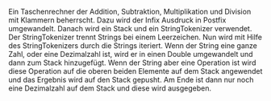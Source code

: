 Ein Taschenrechner der Addition, Subtraktion, Multiplikation und Division mit Klammern beherrscht. Dazu wird der Infix Ausdruck in Postfix umgewandelt. Danach wird ein Stack und ein StringTokenizer verwendet. Der StringTokenizer trennt Strings bei einem Leerzeichen. Nun wird mit Hilfe des StringTokenizers durch die Strings iteriert. Wenn der String eine ganze Zahl, oder eine Dezimalzahl ist, wird er in einen Double umgewandelt und dann zum Stack hinzugefügt. Wenn der String aber eine Operation ist wird diese Operation auf die oberen beiden Elemente auf dem Stack angewendet und das Ergebnis wird auf den Stack gepusht. Am Ende ist dann nur noch eine Dezimalzahl auf dem Stack und diese wird ausgegeben.
